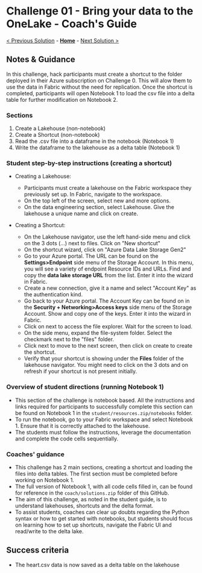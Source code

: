 # Challenge 01 - Bring your data to the OneLake - Coach's Guide 

[< Previous Solution](./Solution-00.md) - **[Home](./README.md)** - [Next Solution >](./Solution-02.md)

## Notes & Guidance

In this challenge, hack participants must create a shortcut to the folder deployed in their Azure subscription on Challenge 0. This will alow them to use the data in Fabric without the need for replication. Once the shortcut is completed, participants will open Notebook 1 to load the csv file into a delta table for further modification on Notebook 2.

### Sections

1. Create a Lakehouse (non-notebook)
2. Create a Shortcut (non-notebook)
3. Read the .csv file into a dataframe in the notebook (Notebook 1)
4. Write the dataframe to the lakehouse as a delta table (Notebook 1)
   
### Student step-by-step instructions (creating a shortcut)
- Creating a Lakehouse:
  -  Participants must create a lakehouse on the Fabric workspace they previously set up. In Fabric, navigate to the workspace.
  -  On the top left of the screen, select new and more options.
  -  On the data engineering section, select Lakehouse. Give the lakehouse a unique name and click on create.
    
- Creating a Shortcut:
  - On the Lakehouse navigator, use the left hand-side menu and click on the 3 dots (...) next to files. Click on "New shortcut"
  - On the shortcut wizard, click on "Azure Data Lake Storage Gen2"
  - Go to your Azure portal. The URL can be found on the **Settings>Endpoint** side menu of the Storage Account. In this menu, you will see a variety of endpoint Resource IDs and URLs. Find and copy the **data lake storage URL** from the list. Enter it into the wizard in Fabric.
  - Create a new connection, give it a name and select "Account Key" as the authentication kind.
  - Go back to your Azure portal. The Account Key can be found on in the **Security + Networking>Access keys** side menu of the Storage Account. Show and copy one of the keys. Enter it into the wizard in Fabric.
  - Click on next to access the file explorer. Wait for the screen to load.
  - On the side menu, expand the file-system folder. Select the checkmark next to the "files" folder.
  - Click next to move to the next screen, then click on create to create the shortcut.
  - Verify that your shortcut is showing under the **Files** folder of the lakehouse navigator. You might need to click on the 3 dots and on refresh if your shortcut is not present initially.

### Overview of student directions (running Notebook 1)
- This section of the challenge is notebook based. All the instructions and links required for participants to successfully complete this section can be found on Notebook 1 in the `student/resources.zip/notebooks` folder.
- To run the notebook, go to your Fabric workspace and select Notebook 1. Ensure that it is correctly attached to the lakehouse.
- The students must follow the instructions, leverage the documentation and complete the code cells sequentially.

### Coaches' guidance
- This challenge has 2 main sections, creating a shortcut and loading the files into delta tables. The first section must be completed before working on Notebook 1.
- The full version of Notebook 1, with all code cells filled in, can be found for reference in the `coach/solutions.zip` folder of this GitHub.
- The aim of this challenge, as noted in the student guide, is to understand lakehouses, shortcuts and the delta format.
- To assist students, coaches can clear up doubts regarding the Python syntax or how to get started with notebooks, but students should focus on learning how to set up shortcuts, navigate the Fabric UI and read/write to the delta lake.
  
## Success criteria
  - The heart.csv data is now saved as a delta table on the lakehouse
